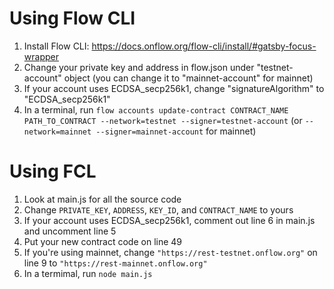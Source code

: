 # Using Flow CLI

1. Install Flow CLI: https://docs.onflow.org/flow-cli/install/#gatsby-focus-wrapper
2. Change your private key and address in flow.json under "testnet-account" object (you can change it to "mainnet-account" for mainnet)
3. If your account uses ECDSA_secp256k1, change "signatureAlgorithm" to "ECDSA_secp256k1"
4. In a terminal, run `flow accounts update-contract CONTRACT_NAME PATH_TO_CONTRACT --network=testnet --signer=testnet-account` (or `--network=mainnet --signer=mainnet-account` for mainnet)

# Using FCL

1. Look at main.js for all the source code
2. Change `PRIVATE_KEY`, `ADDRESS`, `KEY_ID`, and `CONTRACT_NAME` to yours
3. If your account uses ECDSA_secp256k1, comment out line 6 in main.js and uncomment line 5
4. Put your new contract code on line 49
5. If you're using mainnet, change `"https://rest-testnet.onflow.org"` on line 9 to `"https://rest-mainnet.onflow.org"`
6. In a termimal, run `node main.js`